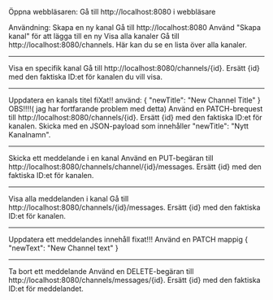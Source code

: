 Öppna webbläsaren:
Gå till
http://localhost:8080 i webbläsare

Användning:
Skapa en ny kanal
Gå till
 http://localhost:8080
Använd "Skapa kanal" för att lägga till en ny
Visa alla kanaler
Gå till http://localhost:8080/channels.
Här kan du se en lista över alla  kanaler.
_________________________________________________________________
Visa en specifik kanal
Gå till http://localhost:8080/channels/{id}.
Ersätt {id} med den faktiska ID:et för kanalen du vill visa.
___________________________________________
Uppdatera en kanals titel fiXat!!
använd:
{
"newTitle": "New Channel Title"
}
OBS!!!!( jag har fortfarande problem med detta)
Använd en PATCH-brequest till http://localhost:8080/channels/{id}.
Ersätt {id} med den faktiska ID:et för kanalen.
Skicka med en JSON-payload som innehåller "newTitle": "Nytt Kanalnamn".
_____________________________________________________________
Skicka ett meddelande i en kanal
Använd en PUT-begäran till http://localhost:8080/channels/channel/{id}/messages.
Ersätt {id} med den faktiska ID:et för kanalen.

___________________________________
Visa alla meddelanden i kanal
Gå till http://localhost:8080/channels/{id}/messages.
Ersätt {id} med den faktiska ID:et för kanalen.
_______________________
Uppdatera ett meddelandes innehåll fixat!!!
Använd en PATCH mappig
{
"newText": "New Channel text"
}
__________________________________________
Ta bort ett meddelande
Använd en DELETE-begäran till http://localhost:8080/channels/messages/{id}.
Ersätt {id} med den faktiska ID:et för meddelandet.
